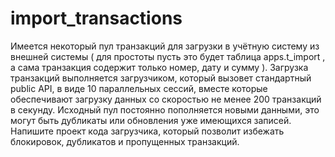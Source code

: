 # import_transactions
Имеется некоторый пул транзакций для загрузки в учётную систему из внешней системы ( для простоты пусть это будет таблица apps.t_import , а сама транзакция содержит только номер, дату и сумму ).
Загрузка транзакций выполняется загрузчиком, который вызовет стандартный public API, в виде 10 параллельных сессий, вместе которые обеспечивают загрузку данных со скоростью не менее 200 транзакций в секунду.
Исходный пул постоянно пополняется новыми данными, это могут быть дубликаты или обновления уже имеющихся записей.
Напишите проект кода загрузчика, который позволит избежать блокировок, дубликатов и пропущенных транзакций.